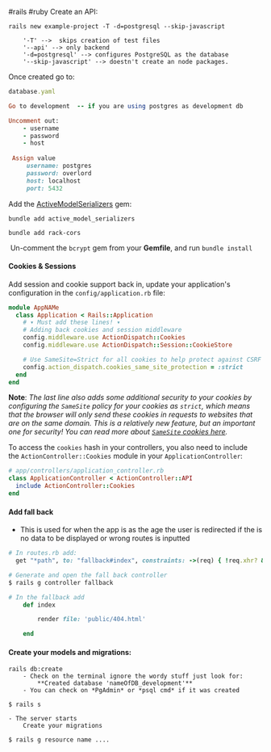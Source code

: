 #rails  #ruby 
Create an API:
```terminal
rails new example-project -T -d=postgresql --skip-javascript

	'-T' -->  skips creation of test files
	'--api' --> only backend
	'-d=postgresql' --> configures PostgreSQL as the database 
	'--skip-javascript' --> doestn't create an node packages.
```
Once created go to:
```ruby
database.yaml

Go to development  -- if you are using postgres as development db 

Uncomment out:
	- username 
	- password
	- host
 
 Assign value 
	 username: postgres
	 password: overlord
	 host: localhost
	 port: 5432
```

Add the [ActiveModelSerializers](https://github.com/rails-api/active_model_serializers) gem:
```terminal
bundle add active_model_serializers

bundle add rack-cors
```

 Un-comment the `bcrypt` gem from your **Gemfile**, and run `bundle install`


#### Cookies & Sessions
Add session and cookie support back in, update your application's configuration in the `config/application.rb` file:

```ruby
module AppNAMe
  class Application < Rails::Application
    # ▾ Must add these lines! ▾
    # Adding back cookies and session middleware
    config.middleware.use ActionDispatch::Cookies
    config.middleware.use ActionDispatch::Session::CookieStore

    # Use SameSite=Strict for all cookies to help protect against CSRF
    config.action_dispatch.cookies_same_site_protection = :strict
  end
end
```

**Note**: _The last line also adds some additional security to your cookies by configuring the `SameSite` policy for your cookies as `strict`, which means that the browser will only send these cookies in requests to websites that are on the same domain. This is a relatively new feature, but an important one for security! You can read more about [`SameSite` cookies here](https://web.dev/samesite-cookies-explained/)._

To access the `cookies` hash in your controllers, you also need to include the `ActionController::Cookies` module in your `ApplicationController`:
```ruby
# app/controllers/application_controller.rb
class ApplicationController < ActionController::API
  include ActionController::Cookies
end
```


#### Add fall back
- This is used for when the app is as the age the user is redirected if the is no data to be displayed or wrong routes is inputted
```ruby
# In routes.rb add:
  get "*path", to: "fallback#index", constraints: ->(req) { !req.xhr? && req.format.html? }

# Generate and open the fall back controller
$ rails g controller fallback

# In the fallback add
    def index

        render file: 'public/404.html'

    end

```


#### Create your models and migrations:
```terminal
rails db:create
	- Check on the terminal ignore the wordy stuff just look for:
		**Created database 'nameOfDB_development'**
	- You can check on *PgAdmin* or *psql cmd* if it was created

$ rails s

- The server starts
	Create your migrations

$ rails g resource name ....
```


